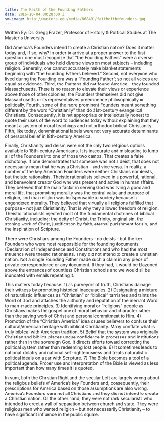 ```yaml
---
title: The Faith of the Founding Fathers
date: 2016-10-04 00:28:00 Z
sm-image: http://masters.edu/media/868491/faithofthefounders.jpg
---
```


Written By: Dr. Gregg Frazer, Professor of History & Political Studies at The Master's University

Did America’s Founders intend to create a Christian nation? Does it matter today and, if so, why? In order to arrive at a proper answer to the first question, one must recognize that “the Founding Fathers” were a diverse group of individuals who held diverse views on most subjects – including religion. Generally, one cannot accurately make blanket statements beginning with “the Founding Fathers believed.” Second, not everyone who lived during the Founding era was a “Founding Father”; so not all voices are equal as evidence. Third, the Puritans did not found America – they founded Massachusetts. There is no reason to elevate their views or experience above those of other colonies; the Founders themselves did not give Massachusetts or its representatives preeminence philosophically or politically. Fourth, some of the more prominent Founders meant something different by the word “Christianity” than do 21st-century evangelical Christians. Consequently, it is not appropriate or intellectually honest to quote their uses of the word to audiences today without explaining that they meant a system of moral teachings and not orthodox biblical Christianity. Fifth, like today, denominational labels were not very accurate determinants of personal belief in 18th-century America.

Finally, Christianity and deism were not the only two religious options available to 18th-century Americans. It is inaccurate and misleading to lump all of the Founders into one of those two camps. That creates a false dichotomy. If one demonstrates that someone was not a deist, that does not necessarily mean that he was a Christian – and vice versa. In reality, a number of the key American Founders were neither Christians nor deists, but theistic rationalists. Theistic rationalists believed in a powerful, rational, and benevolent creator God who was present and active in human affairs. They believed that the main factor in serving God was living a good and moral life, that promoting morality was the central value and purpose of religion, and that religion was indispensable to society because it engendered morality. They believed that virtually all religions fulfilled that purpose – not just Christianity. That is why they allowed freedom of religion. Theistic rationalists rejected most of the fundamental doctrines of biblical Christianity, including: the deity of Christ, the Trinity, original sin, the atoning work of Christ, justification by faith, eternal punishment for sin, and the inspiration of Scripture.

There were Christians among the Founders – no deists – but the key Founders who were most responsible for the founding documents (Declaration of Independence and Constitution) and who had the most influence were theistic rationalists. They did not intend to create a Christian nation. Not a single Founding Father made such a claim in any piece of private correspondence or any document. If they had, it would be blazoned above the entrances of countless Christian schools and we would all be inundated with emails repeating it.

This matters today because: 1) as purveyors of truth, Christians damage their witness by promoting historical inaccuracies. 2) Designating a mixture of naturalistic influences as “Christian” or “biblical” tarnishes and taints the Word of God and attaches the authority and reputation of the inerrant Word to man-made principles. 3) Identifying moral or “religious” people as Christians makes the gospel one of moral behavior and character rather than the saving work of Christ and personal commitment to Him. 4) Promotion of the “Christian America” idea causes believers to confuse their cultural/American heritage with biblical Christianity. Many conflate what is truly biblical with American tradition. 5) Belief that the system was originally Christian and biblical places undue confidence in processes and institutions rather than in the sovereign God. It directs efforts toward correcting the political system rather than redeeming lost people. 6) It sometimes leads to national idolatry and national self-righteousness and treats naturalistic political ideals on a par with Scripture. 7) The Bible becomes a tool of a political agenda. Proper use and interpretation of the Bible is viewed as less important than how many times it is quoted.

In sum, both the Christian Right and the secular Left are largely wrong about the religious beliefs of America’s key Founders and, consequently, their prescriptions for America based on those assumptions are also wrong. America’s Founders were not all Christians and they did not intend to create a Christian nation. On the other hand, they were not rank secularists who intended to erect a wall of separation between church and state. They were religious men who wanted religion – but not necessarily Christianity – to have significant influence in the public square.